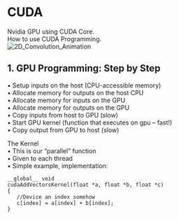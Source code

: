 # CUDA
Nvidia GPU using CUDA Core.   
How to use CUDA Programming.   
![2D_Convolution_Animation](https://user-images.githubusercontent.com/100255173/219933368-3171935e-c6e5-4541-9925-beca5450abb1.gif)
## 1. GPU Programming: Step by Step
• Setup inputs on the host (CPU-accessible memory)   
• Allocate memory for outputs on the host CPU   
• Allocate memory for inputs on the GPU   
• Allocate memory for outputs on the GPU   
• Copy inputs from host to GPU (slow)   
• Start GPU kernel (function that executes on gpu – fast!)   
• Copy output from GPU to host (slow)   
   
The Kernel   
• This is our “parallel” function   
• Given to each thread   
• Simple example, implementation:   

	__global__ void
	cudaAddVectorsKernel(float *a, float *b, float *c)
	{
	   //Device an index somehow
	   c[index] = a[index] + b[index];
	}
